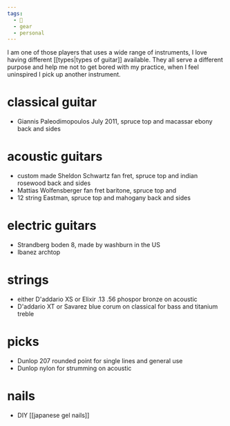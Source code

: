 ```yaml
---
tags:
  - 🌲
  - gear
  - personal
---
```

I am one of those players that uses a wide range of instruments, I love having different [[types|types of guitar]] available. They all serve a different purpose and help me not to get bored with my practice, when I feel uninspired I pick up another instrument. 
# classical guitar
- Giannis Paleodimopoulos July 2011, spruce top and macassar ebony back and sides
# acoustic guitars
- custom made Sheldon Schwartz fan fret, spruce top and indian rosewood back and sides
- Mattias Wolfensberger fan fret baritone, spruce top and
- 12 string Eastman, spruce top and mahogany back and sides
# electric guitars
- Strandberg boden 8, made by washburn in the US
- Ibanez archtop
# strings
- either D'addario XS or Elixir .13 .56 phospor bronze on acoustic
- D'addario XT or Savarez blue corum on classical for bass and titanium treble
# picks
- Dunlop 207 rounded point for single lines and general use
- Dunlop nylon for strumming on acoustic
# nails
- DIY [[japanese gel nails]] 